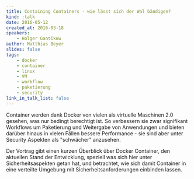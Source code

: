 ```yaml
---
title: Containing Containers - wie lässt sich der Wal bändigen?
kind: :talk
date: 2016-05-12
created_at: 2016-03-18
speakers:
    - Holger Gantikow
author: Matthias Beyer
slides: false
tags:
    - docker
    - container
    - linux
    - VM
    - workflow
    - paketierung
    - security
link_in_talk_list: false
---
```


Container werden dank Docker von vielen als virtuelle Maschinen 2.0
gesehen, was nur bedingt berechtigt ist. So verbessern sie zwar
signifikant Workflows um Paketierung und Weitergabe von Anwendungen
und bieten darüber hinaus in vielen Fällen bessere Performance - sie
sind aber unter Security Aspekten als "schwächer" anzusehen.

Der Vortrag gibt einen kurzen Überblick über Docker Container, den
aktuellen Stand der Entwicklung, speziell was sich hier unter
Sicherheitsaspekten getan hat, und betrachtet, wie sich damit
Container in eine verteilte Umgebung mit Sicherheitsanforderungen
einbinden lassen.

